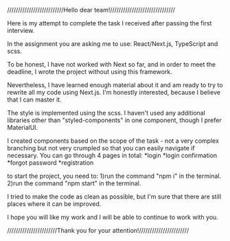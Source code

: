 //////////////////////////Hello dear team!//////////////////////////////

Here is my attempt to complete the task I received after passing the first interview.

In the assignment you are asking me to use: React/Next.js, TypeScript and scss.

To be honest, I have not worked with Next so far, and in order to meet the deadline, I wrote the project without using this framework.

Nevertheless, I have learned enough material about it and am ready to try to rewrite all my code using Next.js.
I'm honestly interested, because I believe that I can master it.

The style is implemented using the scss.
I haven't used any additional libraries other than "styled-components" in one component, though I prefer MaterialUI.

I created components based on the scope of the task - not a very complex branching but not very crumpled so that you can easily navigate if necessary.
You can go through 4 pages in total:
*login
*login confirmation
*forgot password
*registration

to start the project, you need to:
1)run the command "npm i" in the terminal.
2)run the command "npm start" in the terminal.

I tried to make the code as clean as possible, but I'm sure that there are still places where it can be improved.

I hope you will like my work and I will be able to continue to work with you.

///////////////////////Thank you for your attention!///////////////////////
